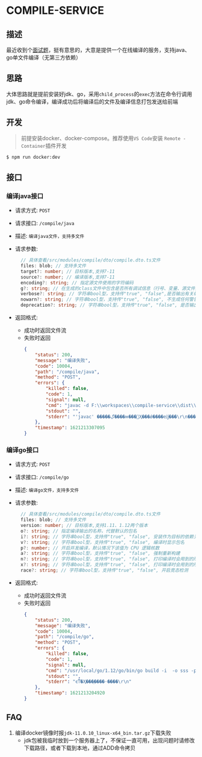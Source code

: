 # COMPILE-SERVICE

## 描述

最近收到个[面试题](./docs/%E9%A2%98%E7%9B%AE.md)，挺有意思的，大意是提供一个在线编译的服务，支持java、go单文件编译（无第三方依赖）

## 思路
大体思路就是提前安装好jdk、go，采用`child_process`的`exec`方法在命令行调用jdk、go命令编译，编译成功后将编译后的文件及编译信息打包发送给前端

## 开发

> 前提安装docker、docker-compose。推荐使用`VS Code`安装 `Remote - Container`插件开发

```bash
$ npm run docker:dev
```

## 接口

### 编译java接口

- 请求方式: ``POST``

- 请求接口:  ``/compile/java``
- 描述: ``编译java文件，支持多文件``
- 请求参数:
  ```ts
    // 具体查看/src/modules/compile/dto/compile.dto.ts文件
    files: blob; // 支持多文件
    target?: number; // 目标版本,支持7-11
    source?: number; // 编译版本,支持7-11
    encoding?: string; // 指定源文件使用的字符编码
    g?: string; // 在生成的class文件中包含是否所有调试信息（行号、变量、源文件）
    verbose?: string; // 字符串bool型，支持传"true", "false",是否输出有关编译器正在执行的操作的消息，包括：classpath、加载的类文件信息
    nowarn?: string; // 字符串bool型，支持传"true", "false", 不生成任何警告
    deprecation?: string; // 字符串bool型，支持传"true", "false", 是否输出使用已过时的 API 的源位置
  ```
- 返回格式:
    - 成功时返回文件流
    - 失败时返回
        ```json
        {
            "status": 200,
            "message": "编译失败",
            "code": 10004,
            "path": "/compile/java",
            "method": "POST",
            "errors": {
                "killed": false,
                "code": 1,
                "signal": null,
                "cmd": "javac -d F:\\workspaces\\compile-service\\dist\\uploads\\2021-05-17/1621213307076  -g -verbose F:\\workspaces\\compile-service\\dist\\uploads\\2021-05-17\\HelloWorld.java",
                "stdout": "",
                "stderr": "'javac' �����ڲ����ⲿ���Ҳ���ǿ����еĳ���\r\n���������ļ���\r\n"
            },
            "timestamp": 1621213307095
        }
        ```

### 编译go接口

- 请求方式: ``POST``

- 请求接口:  ``/compile/go``
- 描述: ``编译go文件，支持多文件``
- 请求参数:
  ```ts
    // 具体查看/src/modules/compile/dto/compile.dto.ts文件
    files: blob; // 支持多文件
    version: number; // 目标版本,支持1.11、1.12两个版本
    o?: string; // 指定编译输出的名称，代替默认的包名
    i?: string; // 字符串bool型，支持传"true", "false", 安装作为目标的依赖关系的包(用于增量编译提速)
    v?: string; // 字符串bool型，支持传"true", "false", 编译时显示包名
    p?: number; // 开启并发编译，默认情况下该值为 CPU 逻辑核数
    a?: string; // 字符串bool型，支持传"true", "false", 强制重新构建
    n?: string; // 字符串bool型，支持传"true", "false", 打印编译时会用到的所有命令，但不真正执行
    x?: string; // 字符串bool型，支持传"true", "false", 打印编译时会用到的所有命令
    race?: string; // 字符串bool型，支持传"true", "false", 开启竞态检测
  ```
- 返回格式:
    - 成功时返回文件流
    - 失败时返回
        ```json
        {
            "status": 200,
            "message": "编译失败",
            "code": 10004,
            "path": "/compile/go",
            "method": "POST",
            "errors": {
                "killed": false,
                "code": 1,
                "signal": null,
                "cmd": "/usr/local/go/1.12/go/bin/go build -i  -o sss -p 2 -x -race F:\\workspaces\\compile-service\\dist\\uploads\\2021-05-17\\test.go",
                "stdout": "",
                "stderr": "ϵͳ�Ҳ���ָ����·����\r\n"
            },
            "timestamp": 1621213204920
        }
        ```
## FAQ
1. 编译docker镜像时报`jdk-11.0.10_linux-x64_bin.tar.gz`下载失败
    * jdk包被我临时放到一个服务器上了，不保证一直可用，出现问题时请修改下载路径，或者下载到本地，通过ADD命令拷贝
